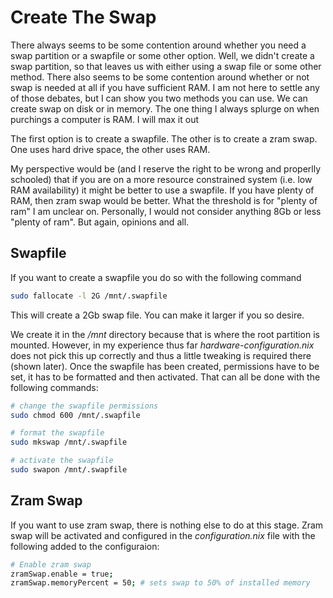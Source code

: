 # Create The Swap

There always seems to be some contention around whether you need a swap partition or a swapfile or some other option.  Well, we didn't create a swap partition, so that leaves us with either using a swap file or some other method.  There also seems to be some contention around whether or not swap is needed at all if you have sufficient RAM.  I am not here to settle any of those debates, but I can show you two methods you can use.  We can create swap on disk or in memory.  The one thing I always splurge on when purchings a computer is RAM.  I will max it out

The first option is to create a swapfile.  The other is to create a zram swap.  One uses hard drive space, the other uses RAM.

My perspective would be (and I reserve the right to be wrong and properlly schooled) that if you are on a more resource constrained system (i.e. low RAM availability) it might be better to use a swapfile.  If you have plenty of RAM, then zram swap would be better.  What the threshold is for "plenty of ram" I am unclear on.  Personally, I would not consider anything 8Gb or less "plenty of ram".  But again, opinions and all.

## Swapfile

If you want to create a swapfile you do so with the following command

```bash
sudo fallocate -l 2G /mnt/.swapfile
```

This will create a 2Gb swap file.  You can make it larger if you so desire.

We create it in the _/mnt_ directory because that is where the root partition is mounted.  However, in my experience thus far _hardware-configuration.nix_ does not pick this up correctly and thus a little tweaking is required there (shown later).  Once the swapfile has been created, permissions have to be set, it has to be formatted and then activated.  That can all be done with the following commands:

```bash
# change the swapfile permissions
sudo chmod 600 /mnt/.swapfile

# format the swapfile
sudo mkswap /mnt/.swapfile

# activate the swapfile
sudo swapon /mnt/.swapfile
```

## Zram Swap

If you want to use zram swap, there is nothing else to do at this stage.  Zram swap will be activated and configured in the _configuration.nix_ file with the following added to the configuraion:

```bash
# Enable zram swap
zramSwap.enable = true;
zramSwap.memoryPercent = 50; # sets swap to 50% of installed memory
```
